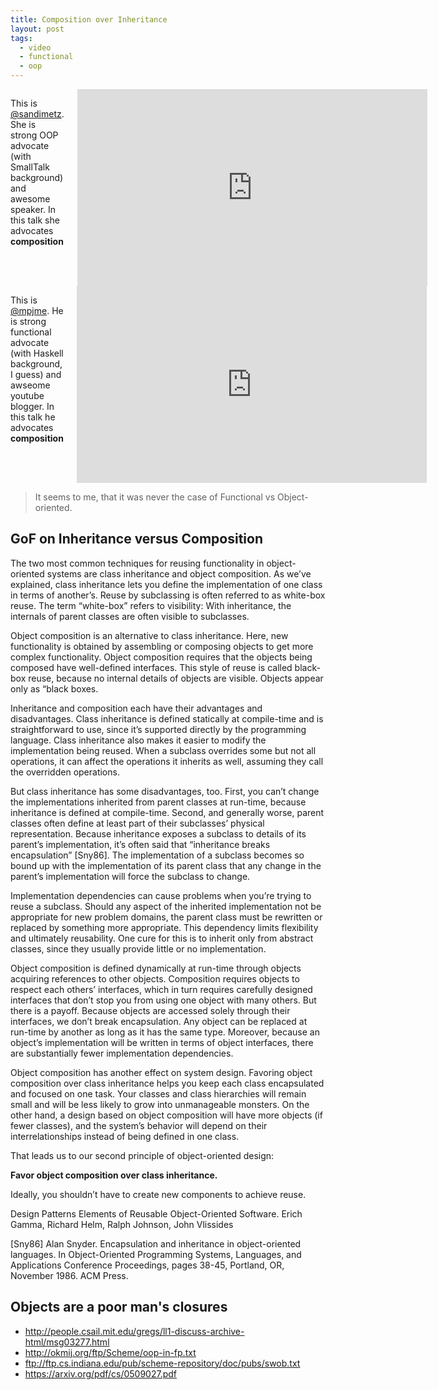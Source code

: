 ```yaml
---
title: Composition over Inheritance
layout: post
tags:
  - video
  - functional
  - oop
---
```


<div class="row">
  <div class="columns medium-6 large-6">
    <p>This is <a href=https://twitter.com/sandimetz>@sandimetz</a>. She is strong OOP advocate (with SmallTalk background) and awesome speaker. In this talk she advocates <b>composition</b></p>
    <div class=flex-video>
      <iframe width="560" height="315" src="https://www.youtube.com/embed/OMPfEXIlTVE" frameborder="0" allowfullscreen></iframe>
    </div>
  </div>
  <div class="columns medium-6 large-6">
    <p>This is <a href=https://twitter.com/mpjme>@mpjme</a>. He is strong functional advocate (with Haskell background, I guess) and awseome youtube blogger. In this talk he advocates <b>composition</b></p>
    <div class=flex-video>
      <iframe width="560" height="315" src="https://www.youtube.com/embed/wfMtDGfHWpA" frameborder="0" allowfullscreen></iframe>
    </div>
  </div>
</div>

<blockquote class="attention-grabber">
    <p>It seems to me, that it was never the case of Functional vs Object-oriented.</p>
</blockquote>


## GoF on Inheritance versus Composition

The two most common techniques for reusing functionality in object-oriented systems are class inheritance and object composition. As we’ve explained, class inheritance lets you define the implementation of one class in terms of another’s. Reuse by subclassing is often referred to as white-box reuse. The term “white-box” refers to visibility: With inheritance, the internals of parent classes are often visible to subclasses.

Object composition is an alternative to class inheritance. Here, new functionality is obtained by assembling or composing objects to get more complex functionality. Object composition requires that the objects being composed have well-defined interfaces. This style of reuse is called black-box reuse, because no internal details of objects are visible. Objects appear only as “black boxes.

Inheritance and composition each have their advantages and disadvantages. Class inheritance is defined statically at compile-time and is straightforward to use, since it’s supported directly by the programming language. Class inheritance also makes it easier to modify the implementation being reused. When a subclass overrides some but not all operations, it can affect the operations it inherits as well, assuming they call the overridden operations.

But class inheritance has some disadvantages, too. First, you can’t change the implementations inherited from parent classes at run-time, because inheritance is defined at compile-time. Second, and generally worse, parent classes often define at least part of their subclasses’ physical representation. Because inheritance exposes a subclass to details of its parent’s implementation, it’s often said that “inheritance breaks encapsulation” [Sny86]. The implementation of a subclass becomes so bound up with the implementation of its parent class that any change in the parent’s implementation will force the subclass to change.

Implementation dependencies can cause problems when you’re trying to reuse a subclass. Should any aspect of the inherited implementation not be appropriate for new problem domains, the parent class must be rewritten or replaced by something more appropriate. This dependency limits flexibility and ultimately reusability. One cure for this is to inherit only from abstract classes, since they usually provide little or no implementation.

Object composition is defined dynamically at run-time through objects acquiring references to other objects. Composition requires objects to respect each others’ interfaces, which in turn requires carefully designed interfaces that don’t stop you from using one object with many others. But there is a payoff. Because objects are accessed solely through their interfaces, we don’t break encapsulation. Any object can be replaced at run-time by another as long as it has the same type. Moreover, because an object’s implementation will be written in terms of object interfaces, there are substantially fewer implementation dependencies.

Object composition has another effect on system design. Favoring object composition over class inheritance helps you keep each class encapsulated and focused on one task. Your classes and class hierarchies will remain small and will be less likely to grow into unmanageable monsters. On the other hand, a design based on object composition will have more objects (if fewer classes), and the system’s behavior will depend on their interrelationships instead of being defined in one class.

That leads us to our second principle of object-oriented design:

**Favor object composition over class inheritance.**

Ideally, you shouldn’t have to create new components to achieve reuse.

Design Patterns Elements of Reusable Object-Oriented Software.
Erich Gamma, Richard Helm, Ralph Johnson, John Vlissides

[Sny86] Alan Snyder. Encapsulation and inheritance in object-oriented languages. In Object-Oriented Programming Systems, Languages, and Applications Conference Proceedings, pages 38-45, Portland, OR, November 1986. ACM Press.

## 	Objects are a poor man's closures

- http://people.csail.mit.edu/gregs/ll1-discuss-archive-html/msg03277.html
- http://okmij.org/ftp/Scheme/oop-in-fp.txt
- ftp://ftp.cs.indiana.edu/pub/scheme-repository/doc/pubs/swob.txt
- https://arxiv.org/pdf/cs/0509027.pdf
